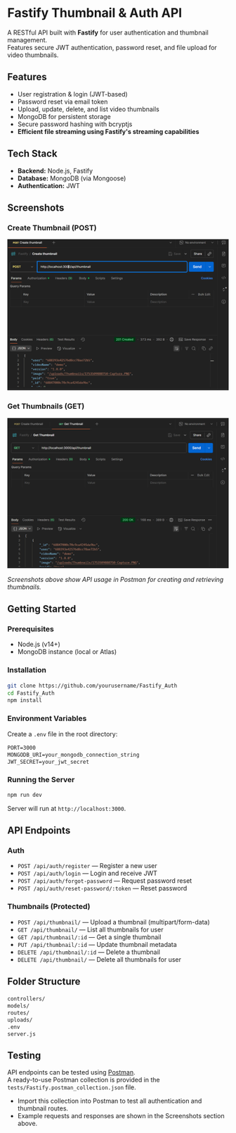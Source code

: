# Fastify Thumbnail & Auth API

A RESTful API built with **Fastify** for user authentication and thumbnail management.  
Features secure JWT authentication, password reset, and file upload for video thumbnails.

## Features

- User registration & login (JWT-based)
- Password reset via email token
- Upload, update, delete, and list video thumbnails
- MongoDB for persistent storage
- Secure password hashing with bcryptjs
- **Efficient file streaming using Fastify's streaming capabilities**

## Tech Stack

- **Backend:** Node.js, Fastify
- **Database:** MongoDB (via Mongoose)
- **Authentication:** JWT

## Screenshots

### Create Thumbnail (POST)
![Create Thumbnail](screenshots/1.PNG)

### Get Thumbnails (GET)
![Get Thumbnails](screenshots/2.PNG)

*Screenshots above show API usage in Postman for creating and retrieving thumbnails.*

## Getting Started

### Prerequisites

- Node.js (v14+)
- MongoDB instance (local or Atlas)

### Installation

```bash
git clone https://github.com/yourusername/Fastify_Auth
cd Fastify_Auth
npm install
```

### Environment Variables

Create a `.env` file in the root directory:

```
PORT=3000
MONGODB_URI=your_mongodb_connection_string
JWT_SECRET=your_jwt_secret
```

### Running the Server

```bash
npm run dev
```

Server will run at `http://localhost:3000`.

## API Endpoints

### Auth

- `POST /api/auth/register` — Register a new user
- `POST /api/auth/login` — Login and receive JWT
- `POST /api/auth/forgot-password` — Request password reset
- `POST /api/auth/reset-password/:token` — Reset password

### Thumbnails (Protected)

- `POST /api/thumbnail/` — Upload a thumbnail (multipart/form-data)
- `GET /api/thumbnail/` — List all thumbnails for user
- `GET /api/thumbnail/:id` — Get a single thumbnail
- `PUT /api/thumbnail/:id` — Update thumbnail metadata
- `DELETE /api/thumbnail/:id` — Delete a thumbnail
- `DELETE /api/thumbnail/` — Delete all thumbnails for user

## Folder Structure

```
controllers/
models/
routes/
uploads/
.env
server.js
```

## Testing

API endpoints can be tested using [Postman](https://www.postman.com/).  
A ready-to-use Postman collection is provided in the `tests/Fastify.postman_collection.json` file.  
- Import this collection into Postman to test all authentication and thumbnail routes.
- Example requests and responses are shown in the Screenshots section above.




